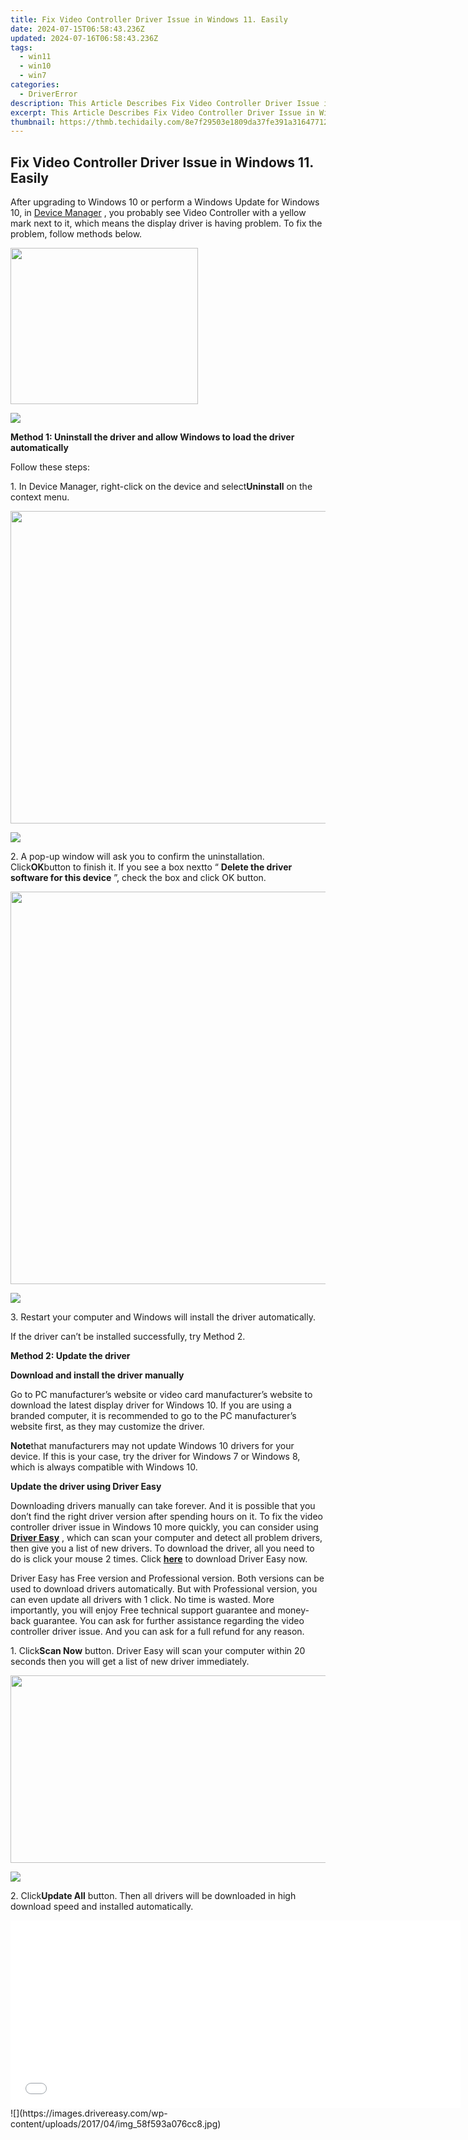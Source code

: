 ```yaml
---
title: Fix Video Controller Driver Issue in Windows 11. Easily
date: 2024-07-15T06:58:43.236Z
updated: 2024-07-16T06:58:43.236Z
tags:
  - win11
  - win10
  - win7
categories:
  - DriverError
description: This Article Describes Fix Video Controller Driver Issue in Windows 11. Easily
excerpt: This Article Describes Fix Video Controller Driver Issue in Windows 11. Easily
thumbnail: https://thmb.techidaily.com/8e7f29503e1809da37fe391a31647712629490bb93b62275ef9ee0f83d862d33.jpg
---
```


## Fix Video Controller Driver Issue in Windows 11. Easily

 After upgrading to Windows 10 or perform a Windows Update for Windows 10, in [Device Manager](https://tools.techidaily.com/drivereasy/download/) , you probably see Video Controller with a yellow mark next to it, which means the display driver is having problem. To fix the problem, follow methods below.

<!-- affiliate ads begin -->
<a href="https://caperobbin.sjv.io/c/5597632/2006123/18460" target="_top" id="2006123"><img src="//a.impactradius-go.com/display-ad/18460-2006123" border="0" alt="" width="300" height="250"/></a><img height="0" width="0" src="https://imp.pxf.io/i/5597632/2006123/18460" style="position:absolute;visibility:hidden;" border="0" />
<!-- affiliate ads end -->
![](https://images.drivereasy.com/wp-content/uploads/2016/10/img_57fb3787d1bae.jpg)

   **Method 1: Uninstall the driver and allow Windows to load the driver automatically**
  
 Follow these steps:  
  
 1\. In Device Manager, right-click on the device and select**Uninstall** on the context menu.  

<!-- affiliate ads begin -->
<a href="https://appsumo.8odi.net/c/5597632/2087407/7443" target="_top" id="2087407"><img src="//a.impactradius-go.com/display-ad/7443-2087407" border="0" alt="" width="600" height="500"/></a><img height="0" width="0" src="https://appsumo.8odi.net/i/5597632/2087407/7443" style="position:absolute;visibility:hidden;" border="0" />
<!-- affiliate ads end -->
![](https://images.drivereasy.com/wp-content/uploads/2016/10/img_57fb3b4cde359.png)

2\. A pop-up window will ask you to confirm the uninstallation. Click**OK**button to finish it. If you see a box nextto “ **Delete the driver software for this device**  ”, check the box and click OK button.  
  
<!-- affiliate ads begin -->
<a href="https://thefitville.pxf.io/c/5597632/1526796/15852" target="_top" id="1526796"><img src="//a.impactradius-go.com/display-ad/15852-1526796" border="0" alt="" width="1200" height="628"/></a><img height="0" width="0" src="https://imp.pxf.io/i/5597632/1526796/15852" style="position:absolute;visibility:hidden;" border="0" />
<!-- affiliate ads end -->
![](https://images.drivereasy.com/wp-content/uploads/2016/10/img_57fb3a553a117.png)
  
 3\. Restart your computer and Windows will install the driver automatically.  
  
 If the driver can’t be installed successfully, try Method 2.  
  
 **Method 2: Update the driver**
  
 **Download and install the driver manually**
  
Go to PC manufacturer’s website or video card manufacturer’s website to download the latest display driver for Windows 10\. If you are using a branded computer, it is recommended to go to the PC manufacturer’s website first, as they may customize the driver.
  
**Note**that manufacturers may not update Windows 10 drivers for your device. If this is your case, try the driver for Windows 7 or Windows 8, which is always compatible with Windows 10.  
  
**Update the driver using Driver Easy**
  
 Downloading drivers manually can take forever. And it is possible that you don’t find the right driver version after spending hours on it. To fix the video controller driver issue in Windows 10 more quickly, you can consider using **[Driver Easy](https://tools.techidaily.com/drivereasy/download/)**  , which can scan your computer and detect all problem drivers, then give you a list of new drivers. To download the driver, all you need to do is click your mouse 2 times. Click **[here](https://tools.techidaily.com/drivereasy/download/)**  to download Driver Easy now.  
  
 Driver Easy has Free version and Professional version. Both versions can be used to download drivers automatically. But with Professional version, you can even update all drivers with 1 click. No time is wasted. More importantly, you will enjoy Free technical support guarantee and money-back guarantee. You can ask for further assistance regarding the video controller driver issue. And you can ask for a full refund for any reason.  
  
 1\. Click**Scan Now** button. Driver Easy will scan your computer within 20 seconds then you will get a list of new driver immediately.  

<!-- affiliate ads begin -->
<a href="https://25home.pxf.io/c/5597632/2090698/16836" target="_top" id="2090698"><img src="//a.impactradius-go.com/display-ad/16836-2090698" border="0" alt="" width="720" height="300"/></a>
<!-- affiliate ads end -->
![](https://images.drivereasy.com/wp-content/uploads/2017/04/img_58f5938a5febf.jpg)

 2\. Click**Update All** button. Then all drivers will be downloaded in high download speed and installed automatically.  

<!-- affiliate ads begin -->
<iframe id="iframe_672" src="//a.impactradius-go.com/gen-ad-code/5597632/1959812/17834/" width="720" height="300" scrolling="no" frameborder="0" marginheight="0" marginwidth="0"></iframe>
<!-- affiliate ads end -->
![](https://images.drivereasy.com/wp-content/uploads/2017/04/img_58f593a076cc8.jpg)

<ins class="adsbygoogle"
     style="display:block"
     data-ad-format="autorelaxed"
     data-ad-client="ca-pub-7571918770474297"
     data-ad-slot="1223367746"></ins>



<ins class="adsbygoogle"
     style="display:block"
     data-ad-client="ca-pub-7571918770474297"
     data-ad-slot="8358498916"
     data-ad-format="auto"
     data-full-width-responsive="true"></ins>


